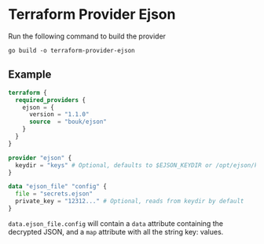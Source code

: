 # Terraform Provider Ejson

Run the following command to build the provider

```shell
go build -o terraform-provider-ejson
```

## Example

```terraform
terraform {
  required_providers {
    ejson = {
      version = "1.1.0"
      source  = "bouk/ejson"
    }
  }
}

provider "ejson" {
  keydir = "keys" # Optional, defaults to $EJSON_KEYDIR or /opt/ejson/keys
}

data "ejson_file" "config" {
  file = "secrets.ejson"
  private_key = "12312..." # Optional, reads from keydir by default
}
```

`data.ejson_file.config` will contain a `data` attribute containing the decrypted JSON, and a `map` attribute with all the string key: values. 
